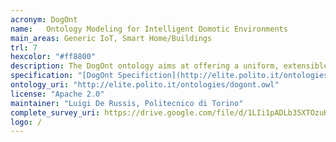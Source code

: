```yaml
--- 
acronym: DogOnt
name:   Ontology Modeling for Intelligent Domotic Environments
main_areas: Generic IoT, Smart Home/Buildings
trl: 7
hexcolor: "#ff8800"
description: The DogOnt ontology aims at offering a uniform, extensible model for all devices being part of a "local" Internet of Things inside a smart environment. Its major focus is on device modeling, for all the aspects needed to abstract device "capabilities" from low -level idiosyncrasies and communication issues. This enables both abstract reasoning on devices, e.g., to find similar devices or to identify the most suitable output to which forward urgent notifications, and actual integration of different technologies, and paradigms.
specification: "[DogOnt Specifiction](http://elite.polito.it/ontologies/dogont)"
ontology_uri: "http://elite.polito.it/ontologies/dogont.owl"
license: "Apache 2.0"
maintainer: "Luigi De Russis, Politecnico di Torino"
complete_survey_uri: https://drive.google.com/file/d/1LIi1pADLb35XTOzuKwYFl9hOBjyLeX05/view?usp=sharing 
logo: /
--- 
```

